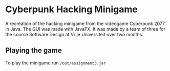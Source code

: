 # Cyberpunk Hacking Minigame
A recreation of the hacking minigame from the videogame Cyberpunk 2077 in Java. The GUI was made with JavaFX. It was made by a team of three for the course Software Design at Vrije Universiteit over two months.

## Playing the game
To play the minigame run ````/out/assignment3.jar````
